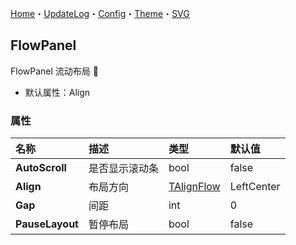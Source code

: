 ﻿[Home](../Home.md)・[UpdateLog](../UpdateLog.md)・[Config](../Config.md)・[Theme](../Theme.md)・[SVG](../SVG.md)

## FlowPanel

FlowPanel 流动布局 👚

- 默认属性：Align

### 属性

名称 | 描述 | 类型 | 默认值 |
:--|:--|:--|:--|
**AutoScroll** | 是否显示滚动条 | bool | false |
**Align** | 布局方向 | [TAlignFlow](Enum#talignflow) | LeftCenter |
**Gap** | 间距 | int | 0 |
**PauseLayout** | 暂停布局 | bool | false ||
